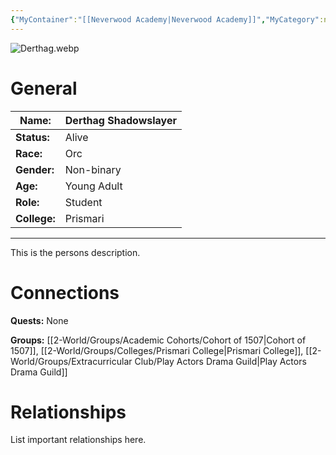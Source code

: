 ```yaml
---
{"MyContainer":"[[Neverwood Academy|Neverwood Academy]]","MyCategory":null,"image":"Derthag.webp","tags":["Category/People"],"obsidianUIMode":"preview","aliases":null,"NoteStatus":"❓","char_status":"Alive","char_race":"Orc","char_gender":"Non-binary","char_role":"Student","char_college":"Prismari","char_items":null,"char_age":"Young Adult","parents":null,"children":null,"enemies":null,"allies":null,"siblings":null,"partner":null,"Connected_Quests":[],"Connected_Groups":["[[Cohort of 1507|Cohort of 1507]]","[[Prismari College|Prismari College]]","[[Play Actors Drama Guild|Play Actors Drama Guild]]"],"dg-publish":true,"dg-path":"World/People/Derthag Shadowslayer.md","permalink":"/world/people/derthag-shadowslayer/","dgPassFrontmatter":true,"updated":"2025-10-02T14:20:36.000+01:00"}
---
```



![Derthag.webp](/img/user/z_Assets/character_art/NPCs/Cohort%20of%201507/Derthag.webp)
# General


| Name:        | Derthag Shadowslayer |
| ------------ | -------------------- |
| **Status:**  | Alive                |
| **Race:**    | Orc                  |
| **Gender:**  | Non-binary           |
| **Age:**     | Young Adult          |
| **Role:**    | Student              |
| **College:** | Prismari             |


---

This is the persons description. 


# Connections


**Quests:** None 

**Groups:** [[2-World/Groups/Academic Cohorts/Cohort of 1507\|Cohort of 1507]], [[2-World/Groups/Colleges/Prismari College\|Prismari College]], [[2-World/Groups/Extracurricular Club/Play Actors Drama Guild\|Play Actors Drama Guild]]


# Relationships

List important relationships here. 


